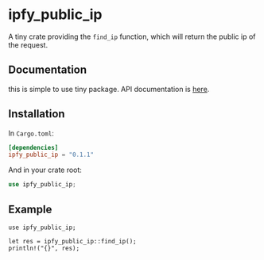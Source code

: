 # ipfy_public_ip #

A tiny crate providing the `find_ip` function, which will return the public ip of the request.


## Documentation ##

this is simple to use tiny package.
API documentation is [here](https://docs.rs/ipfy_public_ip).

## Installation ##

In `Cargo.toml`:

```toml
[dependencies]
ipfy_public_ip = "0.1.1"
```

And in your crate root:

```rust
use ipfy_public_ip;
```

## Example ##
```
use ipfy_public_ip;

let res = ipfy_public_ip::find_ip();
println!("{}", res);
```
